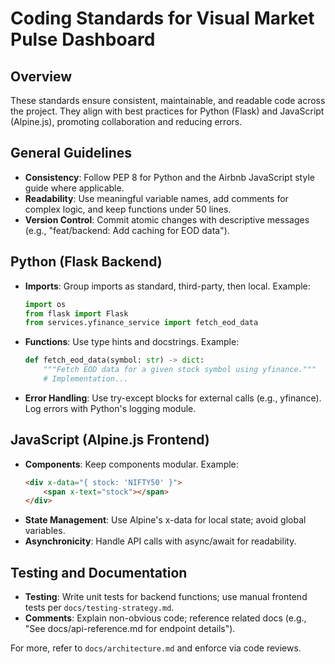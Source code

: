 # Coding Standards for Visual Market Pulse Dashboard

## Overview

These standards ensure consistent, maintainable, and readable code across the project. They align with best practices for Python (Flask) and JavaScript (Alpine.js), promoting collaboration and reducing errors.

## General Guidelines

- **Consistency**: Follow PEP 8 for Python and the Airbnb JavaScript style guide where applicable.
- **Readability**: Use meaningful variable names, add comments for complex logic, and keep functions under 50 lines.
- **Version Control**: Commit atomic changes with descriptive messages (e.g., "feat/backend: Add caching for EOD data").

## Python (Flask Backend)

- **Imports**: Group imports as standard, third-party, then local. Example:
  ```python
  import os
  from flask import Flask
  from services.yfinance_service import fetch_eod_data
  ```
- **Functions**: Use type hints and docstrings. Example:
  ```python
  def fetch_eod_data(symbol: str) -> dict:
      """Fetch EOD data for a given stock symbol using yfinance."""
      # Implementation...
  ```
- **Error Handling**: Use try-except blocks for external calls (e.g., yfinance). Log errors with Python's logging module.

## JavaScript (Alpine.js Frontend)

- **Components**: Keep components modular. Example:
  ```html
  <div x-data="{ stock: 'NIFTY50' }">
      <span x-text="stock"></span>
  </div>
  ```
- **State Management**: Use Alpine's x-data for local state; avoid global variables.
- **Asynchronicity**: Handle API calls with async/await for readability.

## Testing and Documentation

- **Testing**: Write unit tests for backend functions; use manual frontend tests per `docs/testing-strategy.md`.
- **Comments**: Explain non-obvious code; reference related docs (e.g., "See docs/api-reference.md for endpoint details").

For more, refer to `docs/architecture.md` and enforce via code reviews.